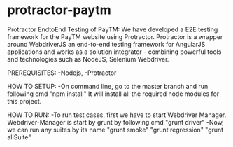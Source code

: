 # protractor-paytm

Protractor EndtoEnd Testing of PayTM:
We have developed a E2E testing framework for the PayTM website using Protractor. Protractor is a wrapper around WebdriverJS an end-to-end testing framework for AngularJS applications and works as a solution integrator - combining powerful tools and technologies such as NodeJS, Selenium Webdriver. 

PREREQUISITES:
-Nodejs,
-Protractor

HOW TO SETUP:
-On command line, go to the master branch and run following cmd
"npm install"
It will install all the required node modules for this project.

HOW TO RUN:
-To run test cases, first we have to start Webdriver Manager. Webdriver-Manager is start by grunt by following cmd
"grunt driver"
-Now, we can run any suites by its name
"grunt smoke"
"grunt regression"
"grunt allSuite"
